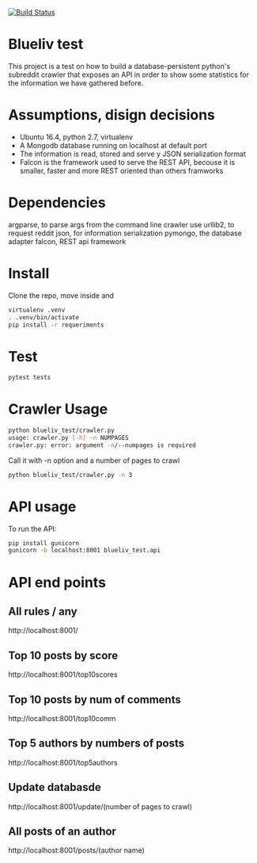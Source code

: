 [![Build Status](https://travis-ci.org/pedbermar/blueliv_test.svg?branch=master)](https://travis-ci.org/pedbermar/blueliv_test)

# Blueliv test 
This project is a test on how to build a database-persistent python's subreddit crawler that exposes an API in order to show some statistics for the information we have gathered before.

# Assumptions, disign decisions
- Ubuntu 16.4, python 2.7, virtualenv
- A Mongodb database running on localhost at default port
- The information is read, stored and serve y JSON serialization format
- Falcon is the framework used to serve the REST API, becouse it is smaller,
  faster and more REST oriented than others framworks
  
# Dependencies
argparse, to parse args from the command line crawler use 
urllib2, to request reddit 
json, for information serialization
pymongo, the database adapter
falcon, REST api framework

# Install
Clone the repo, move inside and
```sh
virtualenv .venv
. .venv/bin/activate
pip install -r requeriments
```

# Test
```sh
pytest tests
```

# Crawler Usage
```sh
python blueliv_test/crawler.py 
usage: crawler.py [-h] -n NUMPAGES
crawler.py: error: argument -n/--numpages is required
```
Call it with -n option and a number of pages to crawl
```sh
python blueliv_test/crawler.py -n 3
```
# API usage
To run the API:
```sh
pip install gunicorn
gunicorn -b localhost:8001 blueliv_test.api
```
# API end points
## All rules / any
http://localhost:8001/

## Top 10 posts by score
http://localhost:8001/top10scores

## Top 10 posts by num of comments
http://localhost:8001/top10comm

## Top 5 authors by numbers of posts 
http://localhost:8001/top5authors

## Update databasde  
http://localhost:8001/update/(number of pages to crawl)

## All posts of an author
http://localhost:8001/posts/(author name)
